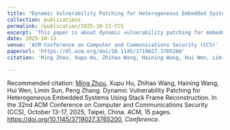 ```yaml
---
title: "Dynamic Vulnerability Patching for Heterogeneous Embedded Systems Using Stack Frame Reconstruction"
collection: publications
permalink: /publication/2025-10-13-CCS
excerpt: 'This paper is about dynamic vulnerability patching for embedded systems.'
date: 2025-10-13
venue: 'ACM Conference on Computer and Communications Security (CCS)'
paperurl: 'https://dl.acm.org/doi/10.1145/3719027.3765200'
citation: 'Ming Zhou, Xupu Hu, Zhihao Wang, Haining Wang, Hui Wen, Limin Sun, Peng Zhang. Dynamic Vulnerability Patching for Heterogeneous Embedded Systems Using Stack Frame Reconstruction. In the 32nd ACM Conference on Computer and Communications Security (CCS), October 13-17, 2025, Taipei, China. ACM, 15 pages. https://doi.org/10.1145/3719027.3765200. &quot;Paper Title Number 2.&quot; <i>Conference</i>.'

---
```



Recommended citation: [Ming Zhou](https://xumesang.github.io/), Xupu Hu, Zhihao Wang, Haining Wang, Hui Wen, Limin Sun, Peng Zhang. Dynamic Vulnerability Patching for Heterogeneous Embedded Systems Using Stack Frame Reconstruction. In the 32nd ACM Conference on Computer and Communications Security (CCS), October 13-17, 2025, Taipei, China. ACM, 15 pages. https://doi.org/10.1145/3719027.3765200, <i>Conference</i>. 
